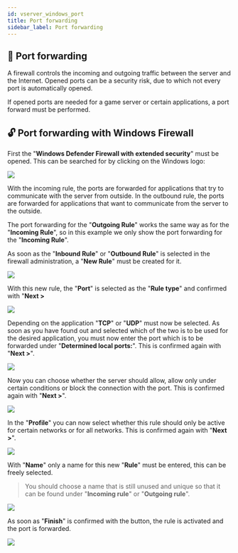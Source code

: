 ```yaml
---
id: vserver_windows_port
title: Port forwarding
sidebar_label: Port forwarding
---
```


## 📝 Port forwarding

A firewall controls the incoming and outgoing traffic between the server and the Internet.
Opened ports can be a security risk, due to which not every port is automatically opened.

If opened ports are needed for a game server or certain applications, a port forward must be performed.

## 🔓 Port forwarding with Windows Firewall

First the "**Windows Defender Firewall with extended security**" must be opened.
This can be searched for by clicking on the Windows logo:

![](https://screensaver01.zap-hosting.com/index.php/apps/files_sharing/publicpreview/HEP3S6odP6Ns2D6?x=1600&y=439&a=true&file=ApplicationFrameHost_AODliwqeB0.png&scalingup=0)

With the incoming rule, the ports are forwarded for applications that try to communicate with the server from outside.
In the outbound rule, the ports are forwarded for applications that want to communicate from the server to the outside.

The port forwarding for the "**Outgoing Rule**" works the same way as for the "**Incoming Rule**", so in this example we only show the port forwarding for the "**Incoming Rule**".

As soon as the "**Inbound Rule**" or "**Outbound Rule**" is selected in the firewall administration, a "**New Rule**" must be created for it.

![](https://screensaver01.zap-hosting.com/index.php/apps/files_sharing/publicpreview/rqskQbAodSyP9XA?x=1600&y=439&a=true&file=ApplicationFrameHost_4WMoW2MuyA.png&scalingup=0)

With this new rule, the "**Port**" is selected as the "**Rule type**" and confirmed with "**Next >**

![](https://screensaver01.zap-hosting.com/index.php/apps/files_sharing/publicpreview/MSGYz6r2xYoJ6jt?x=1600&y=439&a=true&file=ApplicationFrameHost_gROrMf74OM.png&scalingup=0)

Depending on the application "**TCP**" or "**UDP**" must now be selected. 
As soon as you have found out and selected which of the two is to be used for the desired application, you must now enter the port which is to be forwarded under "**Determined local ports:**".
This is confirmed again with "**Next >**".

![](https://screensaver01.zap-hosting.com/index.php/apps/files_sharing/publicpreview/WLLyPRnaoEaKcrR?x=1920&y=562&a=true&file=ApplicationFrameHost_YMRsNuK0K7.png&scalingup=0)

Now you can choose whether the server should allow, allow only under certain conditions or block the connection with the port.
This is confirmed again with "**Next >**".

![](https://screensaver01.zap-hosting.com/index.php/apps/files_sharing/publicpreview/rYLWwDG4gsEFa6j?x=1920&y=562&a=true&file=ApplicationFrameHost_toEEUaSbEi.png&scalingup=0)

In the "**Profile**" you can now select whether this rule should only be active for certain networks or for all networks. 
This is confirmed again with "**Next >**".

![](https://screensaver01.zap-hosting.com/index.php/apps/files_sharing/publicpreview/MieGpgXiwdnDyHC?x=1920&y=562&a=true&file=ApplicationFrameHost_MxGG9O9Tqe.png&scalingup=0)

With "**Name**" only a name for this new "**Rule**" must be entered, this can be freely selected.

> You should choose a name that is still unused and unique so that it can be found under "**Incoming rule**" or "**Outgoing rule**".

![](https://screensaver01.zap-hosting.com/index.php/apps/files_sharing/publicpreview/iS3MyjM2wfe2scs?x=1920&y=562&a=true&file=ApplicationFrameHost_bi4C03LP7e.png&scalingup=0)

As soon as "**Finish**" is confirmed with the button, the rule is activated and the port is forwarded.

![](https://screensaver01.zap-hosting.com/index.php/apps/files_sharing/publicpreview/Mg8Dm9dmjEasG8R?x=1920&y=562&a=true&file=ApplicationFrameHost_n6AiQeBlHU.png&scalingup=0)
